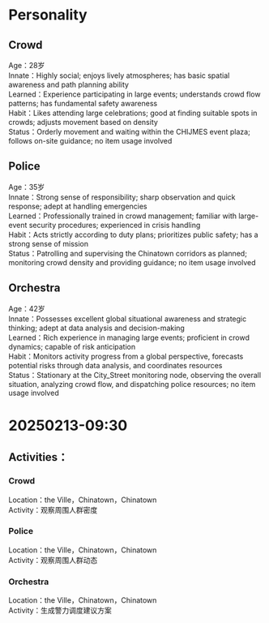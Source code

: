 # Personality

## Crowd

Age：28岁  
Innate：Highly social; enjoys lively atmospheres; has basic spatial awareness and path planning ability  
Learned：Experience participating in large events; understands crowd flow patterns; has fundamental safety awareness  
Habit：Likes attending large celebrations; good at finding suitable spots in crowds; adjusts movement based on density  
Status：Orderly movement and waiting within the CHIJMES event plaza; follows on-site guidance; no item usage involved

## Police

Age：35岁  
Innate：Strong sense of responsibility; sharp observation and quick response; adept at handling emergencies  
Learned：Professionally trained in crowd management; familiar with large-event security procedures; experienced in crisis handling  
Habit：Acts strictly according to duty plans; prioritizes public safety; has a strong sense of mission  
Status：Patrolling and supervising the Chinatown corridors as planned; monitoring crowd density and providing guidance; no item usage involved

## Orchestra

Age：42岁  
Innate：Possesses excellent global situational awareness and strategic thinking; adept at data analysis and decision-making  
Learned：Rich experience in managing large events; proficient in crowd dynamics; capable of risk anticipation  
Habit：Monitors activity progress from a global perspective, forecasts potential risks through data analysis, and coordinates resources  
Status：Stationary at the City_Street monitoring node, observing the overall situation, analyzing crowd flow, and dispatching police resources; no item usage involved

# 20250213-09:30

## Activities：

### Crowd
Location：the Ville，Chinatown，Chinatown  
Activity：观察周围人群密度  

### Police
Location：the Ville，Chinatown，Chinatown  
Activity：观察周围人群动态  

### Orchestra
Location：the Ville，Chinatown，Chinatown  
Activity：生成警力调度建议方案  




